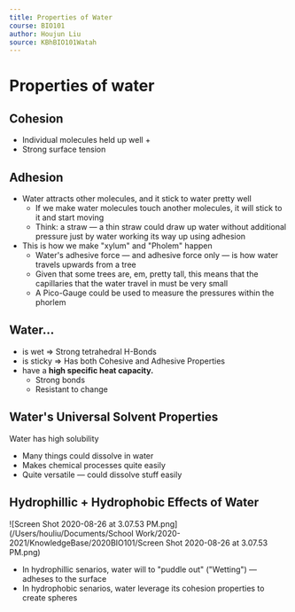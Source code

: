 ```yaml
---
title: Properties of Water
course: BIO101
author: Houjun Liu
source: KBhBIO101Watah
---
```


# Properties of water

## Cohesion 
* Individual molecules held up well +
* Strong surface tension

## Adhesion
* Water attracts other molecules, and it stick to water pretty well
    * If we make water molecules touch another molecules, it will stick to it and start moving
    * Think: a straw — a thin straw could draw up water without additional pressure just by water working its way up using adhesion
* This is how we make "xylum" and "Pholem" happen
    * Water's adhesive force — and adhesive force only — is how water travels upwards from a tree
    * Given that some trees are, em, pretty tall, this means that the capillaries that the water travel in must be very small
    * A Pico-Gauge could be used to measure the pressures within the phorlem
    
## Water...
* is wet => Strong tetrahedral H-Bonds
* is sticky => Has both Cohesive and Adhesive Properties
* have a **high specific heat capacity.**
    * Strong bonds
    * Resistant to change
    
## Water's Universal Solvent Properties

Water has high solubility

* Many things could dissolve in water
* Makes chemical processes quite easily
* Quite versatile — could dissolve stuff easily

## Hydrophillic + Hydrophobic Effects of Water

![Screen Shot 2020-08-26 at 3.07.53 PM.png](/Users/houliu/Documents/School Work/2020-2021/KnowledgeBase/2020BIO101/Screen Shot 2020-08-26 at 3.07.53 PM.png)

- In hydrophillic senarios, water will to "puddle out" ("Wetting") — adheses to the surface
- In hydrophobic senarios, water leverage its cohesion properties to create spheres